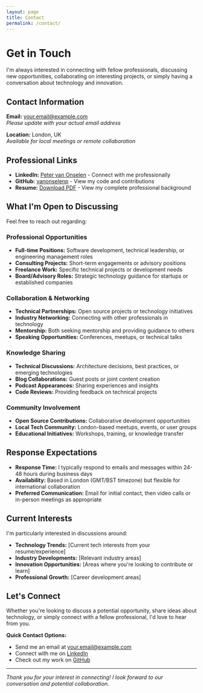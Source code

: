 ```yaml
---
layout: page
title: Contact
permalink: /contact/
---
```


# Get in Touch

I'm always interested in connecting with fellow professionals, discussing new opportunities, collaborating on interesting projects, or simply having a conversation about technology and innovation.

## Contact Information

**Email:** [your.email@example.com](mailto:your.email@example.com)  
*Please update with your actual email address*

**Location:** London, UK  
*Available for local meetings or remote collaboration*

## Professional Links

- **LinkedIn:** [Peter van Onselen](https://linkedin.com/in/peter-van-onselen-a46b1b2b) - Connect with me professionally
- **GitHub:** [vanonselenp](https://github.com/vanonselenp) - View my code and contributions
- **Resume:** [Download PDF](/assets/resume.pdf) - View my complete professional background

## What I'm Open to Discussing

Feel free to reach out regarding:

### Professional Opportunities
- **Full-time Positions:** Software development, technical leadership, or engineering management roles
- **Consulting Projects:** Short-term engagements or advisory positions
- **Freelance Work:** Specific technical projects or development needs
- **Board/Advisory Roles:** Strategic technology guidance for startups or established companies

### Collaboration & Networking
- **Technical Partnerships:** Open source projects or technology initiatives
- **Industry Networking:** Connecting with other professionals in technology
- **Mentorship:** Both seeking mentorship and providing guidance to others
- **Speaking Opportunities:** Conferences, meetups, or technical talks

### Knowledge Sharing
- **Technical Discussions:** Architecture decisions, best practices, or emerging technologies
- **Blog Collaborations:** Guest posts or joint content creation
- **Podcast Appearances:** Sharing experiences and insights
- **Code Reviews:** Providing feedback on technical projects

### Community Involvement
- **Open Source Contributions:** Collaborative development opportunities
- **Local Tech Community:** London-based meetups, events, or user groups
- **Educational Initiatives:** Workshops, training, or knowledge transfer

## Response Expectations

- **Response Time:** I typically respond to emails and messages within 24-48 hours during business days
- **Availability:** Based in London (GMT/BST timezone) but flexible for international collaboration
- **Preferred Communication:** Email for initial contact, then video calls or in-person meetings as appropriate

## Current Interests

I'm particularly interested in discussions around:

- **Technology Trends:** [Current tech interests from your resume/experience]
- **Industry Developments:** [Relevant industry areas]
- **Innovation Opportunities:** [Areas where you're looking to contribute or learn]
- **Professional Growth:** [Career development areas]

## Let's Connect

Whether you're looking to discuss a potential opportunity, share ideas about technology, or simply connect with a fellow professional, I'd love to hear from you. 

**Quick Contact Options:**
- Send me an email at [your.email@example.com](mailto:your.email@example.com)
- Connect with me on [LinkedIn](https://linkedin.com/in/peter-van-onselen-a46b1b2b)
- Check out my work on [GitHub](https://github.com/vanonselenp)

---

*Thank you for your interest in connecting! I look forward to our conversation and potential collaboration.*
